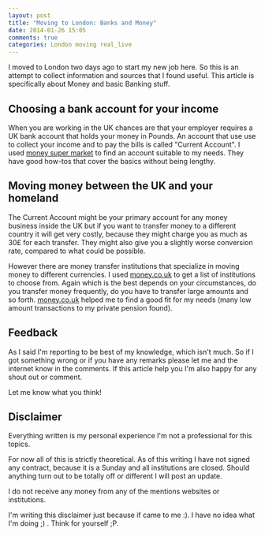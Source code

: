 ```yaml
---
layout: post
title: "Moving to London: Banks and Money"
date: 2014-01-26 15:05
comments: true
categories: London moving real_live
---
```


I moved to London two days ago to start my new job here.
So this is an attempt to collect information and sources that I found useful.
This article is specifically about Money and basic Banking stuff.


## Choosing a bank account for your income

When you are working in the UK chances are that your employer requires a UK
bank account that holds your money in Pounds.
An account that use use to collect your income and to pay the bills is called
"Current Account". I used [money super market](http://www.moneysupermarket.com/current-accounts/search/results/?goal=CUR_INTEREST)
to find an account suitable to my needs.
They have good how-tos that cover the basics without being lengthy.


## Moving money between the UK and your homeland

The Current Account might be your primary account for any money business inside
the UK but if you want to transfer money to a different country it will get very
costly, because they might charge you as much as 30£ for each transfer.
They might also give you a slightly worse conversion rate, compared to what 
could be possible.

However there are money transfer institutions that specialize in moving money
to different currencies.
I used [money.co.uk](http://www.money.co.uk/money-transfers/money-transfer-to-germany.htm)
to get a list of institutions to choose from.
Again which is the best depends on your circumstances, do you transfer money
frequently, do you have to transfer large amounts and so forth.
[money.co.uk](http://www.money.co.uk/money-transfers/money-transfer-to-germany.htm)
helped me to find a good fit for my needs (many low amount transactions
to my private pension found).


## Feedback

As I said I'm reporting to be best of my knowledge, which isn't much.
So if I got something wrong or if you have any remarks please let me and the
internet know in the comments.
If this article help you I'm also happy for any shout out or comment.

Let me know what you think!


## Disclaimer

Everything written is my personal experience I'm not a professional for this topics.

For now all of this is strictly theoretical. As of this writing I have not
signed any contract, because it is a Sunday and all institutions are closed.
Should anything turn out to be totally off or different I will post an update.

I do not receive any money from any of the mentions websites or institutions.

I'm writing this disclaimer just because if came to me :).
I have no idea what I'm doing ;) .
Think for yourself ;P.
